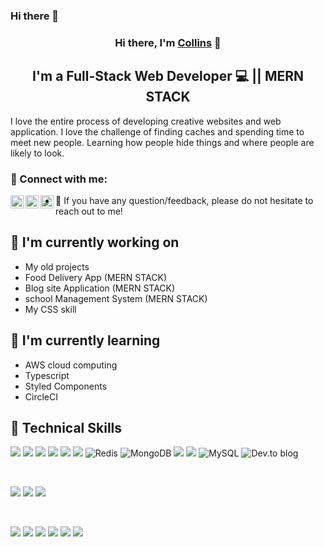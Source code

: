 ### Hi there 👋

<h3 align="center">
Hi there, I'm <a href="https://www.collinsperez.netlify.com/" target="_blank" rel="noreferrer">Collins</a> 👋
</h3>


<h2 align="center">
I'm a Full-Stack Web Developer 💻 || MERN STACK 
</h2> 

I love the entire process of developing creative websites and web application. I love the challenge of finding caches and spending time to meet new people. Learning how people hide things and where people are likely to look.

### 🤝 Connect with me:

<a href="https://www.linkedin.com/in/collins-mbathi-a39a221b9/"><img align="left" src="https://www.flaticon.com/free-icons/linkedin-social-badge" alt="collins | linkedin" width="21px"/></a>
<a href="https://twitter.com/collinsperez6"><img align="left" src="https://www.flaticon.com/free-icons/twitter-social-badge" alt="collins | twitter" width="21px"/></a>
<a href="https://instagram.com/collins_pedre"><img align="left" src="https://www.flaticon.com/free-icons/instagram-social-badge" alt="collins | Instagram" width="21px"/></a>


- 💬 If you have any question/feedback, please do not hesitate to reach out to me!

## 🔭 I'm currently working on

- My old projects
- Food Delivery App (MERN STACK)
- Blog site Application (MERN STACK)
- school Management System (MERN STACK)
- My CSS  skill

## 🌱 I'm currently learning

- AWS cloud computing 
- Typescript
- Styled Components 
- CircleCI


## 💼 Technical Skills

![](https://img.shields.io/badge/Code-React-informational?style=flat&logo=react&color=61DAFB)
![](https://img.shields.io/badge/Code-Redux-informational?style=flat&logo=Redux&color=764ABC)
![](https://img.shields.io/badge/Code-JavaScript-informational?style=flat&logo=JavaScript&color=F7DF1E)
![](https://img.shields.io/badge/Code-Node-informational?style=flat&logo=JavaScript&color=F7DF1E)
![](https://img.shields.io/badge/Code-Express-informational?style=flat&logo=JavaScript&color=F7DF1E)
![](https://img.shields.io/badge/Code-TypeScript-informational?style=flat&logo=JavaScript&color=F7DF1E)
![Redis](https://img.shields.io/badge/redis-%23DD0031.svg?style=for-the-badge&logo=redis&logoColor=white)
![MongoDB](https://img.shields.io/badge/MongoDB-%234ea94b.svg?style=for-the-badge&logo=mongodb&logoColor=white)
![](https://img.shields.io/badge/Code-HTML5-informational?style=flat&logo=HTML5&color=E34F26)
![](https://img.shields.io/badge/Code-PostgreSQL-informational?style=flat&logo=PostgreSQL&color=336791)
![MySQL](https://img.shields.io/badge/mysql-%2300f.svg?style=for-the-badge&logo=mysql&logoColor=white)
![Dev.to blog](https://img.shields.io/badge/dev.to-0A0A0A?style=for-the-badge&logo=dev.to&logoColor=white)

</br>

![](https://img.shields.io/badge/Style-Bootstrap-informational?style=flat&logo=Bootstrap&color=7952B3)
![](https://img.shields.io/badge/Style-CSS3-informational?style=flat&logo=CSS3&color=1572B6)
![](https://img.shields.io/badge/Style-styled--components-informational?style=flat&logo=styled-components&color=DB7093)


</br>

![](https://img.shields.io/badge/Tools-Figma-informational?style=flat&logo=Figma&color=F24E1E)
![](https://img.shields.io/badge/Tools-NPM-informational?style=flat&logo=NPM&color=CB3837)
![](https://img.shields.io/badge/Tools-Heroku-informational?style=flat&logo=Heroku&color=430098)
![](https://img.shields.io/badge/Tools-Netlify-informational?style=flat&logo=netlify&color=00C7B7)
![](https://img.shields.io/badge/Tools-Git-informational?style=flat&logo=Git&color=F05032)
![](https://img.shields.io/badge/Tools-GitHub-informational?style=flat&logo=GitHub&color=181717)
